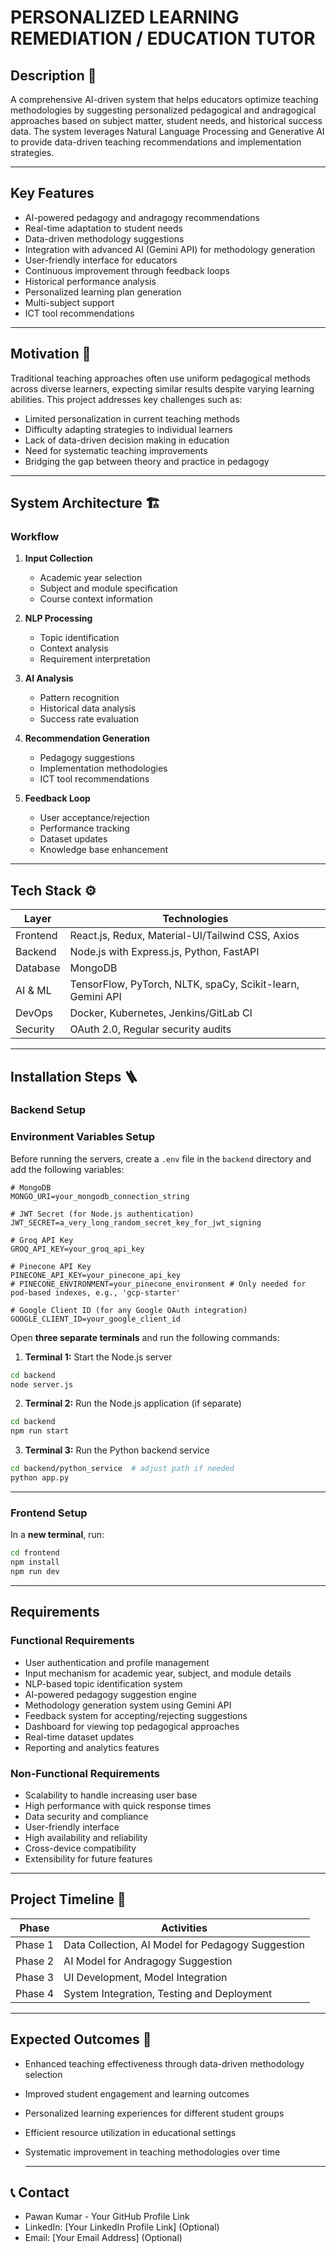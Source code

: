 
# PERSONALIZED LEARNING REMEDIATION / EDUCATION TUTOR

## Description 📝  
A comprehensive AI-driven system that helps educators optimize teaching methodologies by suggesting personalized pedagogical and andragogical approaches based on subject matter, student needs, and historical success data. The system leverages Natural Language Processing and Generative AI to provide data-driven teaching recommendations and implementation strategies.

---

## Key Features  
- AI-powered pedagogy and andragogy recommendations  
- Real-time adaptation to student needs  
- Data-driven methodology suggestions  
- Integration with advanced AI (Gemini API) for methodology generation  
- User-friendly interface for educators  
- Continuous improvement through feedback loops  
- Historical performance analysis  
- Personalized learning plan generation  
- Multi-subject support  
- ICT tool recommendations  

---

## Motivation 🎯  
Traditional teaching approaches often use uniform pedagogical methods across diverse learners, expecting similar results despite varying learning abilities. This project addresses key challenges such as:  
- Limited personalization in current teaching methods  
- Difficulty adapting strategies to individual learners  
- Lack of data-driven decision making in education  
- Need for systematic teaching improvements  
- Bridging the gap between theory and practice in pedagogy  

---

## System Architecture 🏗️  

### Workflow  
1. **Input Collection**  
   - Academic year selection  
   - Subject and module specification  
   - Course context information  

2. **NLP Processing**  
   - Topic identification  
   - Context analysis  
   - Requirement interpretation  

3. **AI Analysis**  
   - Pattern recognition  
   - Historical data analysis  
   - Success rate evaluation  

4. **Recommendation Generation**  
   - Pedagogy suggestions  
   - Implementation methodologies  
   - ICT tool recommendations  

5. **Feedback Loop**  
   - User acceptance/rejection  
   - Performance tracking  
   - Dataset updates  
   - Knowledge base enhancement  

---

## Tech Stack ⚙️

| Layer       | Technologies                             |
|-------------|----------------------------------------|
| Frontend    | React.js, Redux, Material-UI/Tailwind CSS, Axios  |
| Backend     | Node.js with Express.js, Python, FastAPI            |
| Database    | MongoDB                                 |
| AI & ML     | TensorFlow, PyTorch, NLTK, spaCy, Scikit-learn, Gemini API  |
| DevOps      | Docker, Kubernetes, Jenkins/GitLab CI   |
| Security    | OAuth 2.0, Regular security audits      |

---

## Installation Steps 🪜  

### Backend Setup  

### Environment Variables Setup  
Before running the servers, create a `.env` file in the `backend` directory and add the following variables:

```env
# MongoDB
MONGO_URI=your_mongodb_connection_string

# JWT Secret (for Node.js authentication)
JWT_SECRET=a_very_long_random_secret_key_for_jwt_signing

# Groq API Key
GROQ_API_KEY=your_groq_api_key

# Pinecone API Key
PINECONE_API_KEY=your_pinecone_api_key
# PINECONE_ENVIRONMENT=your_pinecone_environment # Only needed for pod-based indexes, e.g., 'gcp-starter'

# Google Client ID (for any Google OAuth integration)
GOOGLE_CLIENT_ID=your_google_client_id
```

Open **three separate terminals** and run the following commands:

1. **Terminal 1:** Start the Node.js server  
```bash
cd backend  
node server.js  
```

2. **Terminal 2:** Run the Node.js application (if separate)  
```bash
cd backend  
npm run start  
```

3. **Terminal 3:** Run the Python backend service  
```bash
cd backend/python_service  # adjust path if needed  
python app.py  
```

---

### Frontend Setup  
In a **new terminal**, run:  
```bash
cd frontend  
npm install  
npm run dev  
```

---

## Requirements  

### Functional Requirements  
- User authentication and profile management  
- Input mechanism for academic year, subject, and module details  
- NLP-based topic identification system  
- AI-powered pedagogy suggestion engine  
- Methodology generation system using Gemini API  
- Feedback system for accepting/rejecting suggestions  
- Dashboard for viewing top pedagogical approaches  
- Real-time dataset updates  
- Reporting and analytics features  

### Non-Functional Requirements  
- Scalability to handle increasing user base  
- High performance with quick response times  
- Data security and compliance  
- User-friendly interface  
- High availability and reliability  
- Cross-device compatibility  
- Extensibility for future features  

---

## Project Timeline 📅  

| Phase     | Activities                          |
|-----------|-----------------------------------|
| Phase 1   | Data Collection, AI Model for Pedagogy Suggestion  |
| Phase 2   | AI Model for Andragogy Suggestion  |
| Phase 3   | UI Development, Model Integration  |
| Phase 4   | System Integration, Testing and Deployment |

---

## Expected Outcomes 🎯  
- Enhanced teaching effectiveness through data-driven methodology selection  
- Improved student engagement and learning outcomes  
- Personalized learning experiences for different student groups  
- Efficient resource utilization in educational settings  
- Systematic improvement in teaching methodologies over time

  ---

## 📞 Contact  
- Pawan Kumar - Your GitHub Profile Link
- LinkedIn: [Your LinkedIn Profile Link] (Optional)
- Email: [Your Email Address] (Optional)
